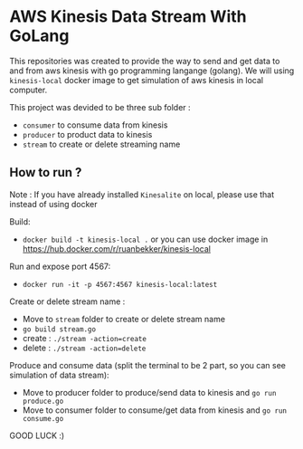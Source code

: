 # AWS Kinesis Data Stream With GoLang
This repositories was created to provide the way to send and get data to and from aws kinesis with go programming langange (golang). We will using `kinesis-local` docker image to get simulation of aws kinesis in local computer. 

This project was devided to be three sub folder : 
- `consumer` to consume data from kinesis
- `producer` to product data to kinesis
- `stream` to create or delete streaming name

## How to run ?
Note : If you have already installed `Kinesalite` on local, please use that instead of using docker

Build:
- `docker build -t kinesis-local .` or you can use docker image in https://hub.docker.com/r/ruanbekker/kinesis-local

Run and expose port 4567:
- `docker run -it -p 4567:4567 kinesis-local:latest`

Create or delete stream name :
- Move to `stream` folder to create or delete stream name
- `go build stream.go `
- create : `./stream -action=create`
- delete : `./stream -action=delete`

Produce and consume data (split the terminal to be 2 part, so you can see simulation of data stream):
- Move to producer folder to produce/send data to kinesis and `go run produce.go`
- Move to consumer folder to consume/get data from kinesis and `go run consume.go`

GOOD LUCK :)